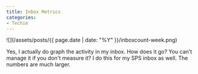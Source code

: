 ```yaml
---
title: Inbox Metrics
categories:
- Techie
---
```


![](/assets/posts/{{ page.date | date: "%Y" }}/inboxcount-week.png)
  



Yes, I actually do graph the activity in my inbox. How does it go? You can’t manage it if you don't measure it? I do this for my SPS inbox as well. The numbers are much larger.
